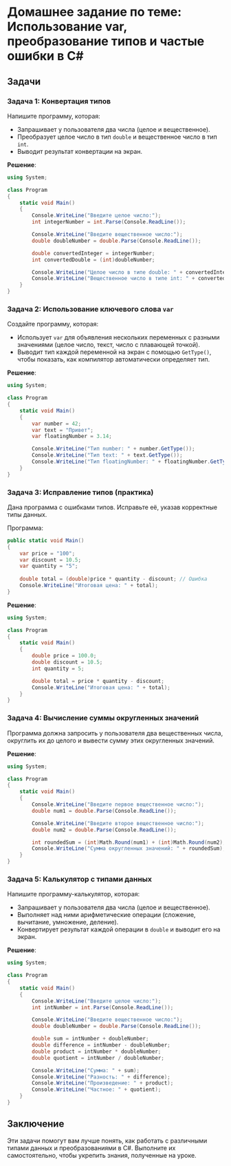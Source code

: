 
# Домашнее задание по теме: Использование var, преобразование типов и частые ошибки в C#

## Задачи

### Задача 1: Конвертация типов
Напишите программу, которая:
- Запрашивает у пользователя два числа (целое и вещественное).
- Преобразует целое число в тип `double` и вещественное число в тип `int`.
- Выводит результат конвертации на экран.

**Решение**:
```csharp
using System;

class Program
{
    static void Main()
    {
        Console.WriteLine("Введите целое число:");
        int integerNumber = int.Parse(Console.ReadLine());

        Console.WriteLine("Введите вещественное число:");
        double doubleNumber = double.Parse(Console.ReadLine());

        double convertedInteger = integerNumber;
        int convertedDouble = (int)doubleNumber;

        Console.WriteLine("Целое число в типе double: " + convertedInteger);
        Console.WriteLine("Вещественное число в типе int: " + convertedDouble);
    }
}
```

### Задача 2: Использование ключевого слова `var`
Создайте программу, которая:
- Использует `var` для объявления нескольких переменных с разными значениями (целое число, текст, число с плавающей точкой).
- Выводит тип каждой переменной на экран с помощью `GetType()`, чтобы показать, как компилятор автоматически определяет тип.

**Решение**:
```csharp
using System;

class Program
{
    static void Main()
    {
        var number = 42;
        var text = "Привет";
        var floatingNumber = 3.14;

        Console.WriteLine("Тип number: " + number.GetType());
        Console.WriteLine("Тип text: " + text.GetType());
        Console.WriteLine("Тип floatingNumber: " + floatingNumber.GetType());
    }
}
```

### Задача 3: Исправление типов (практика)
Дана программа с ошибками типов. Исправьте её, указав корректные типы данных.

Программа:

```csharp
public static void Main()
{
    var price = "100";
    var discount = 10.5;
    var quantity = "5";
    
    double total = (double)price * quantity - discount; // Ошибка
    Console.WriteLine("Итоговая цена: " + total);
}
```

**Решение**:
```csharp
using System;

class Program
{
    static void Main()
    {
        double price = 100.0;
        double discount = 10.5;
        int quantity = 5;

        double total = price * quantity - discount;
        Console.WriteLine("Итоговая цена: " + total);
    }
}
```

### Задача 4: Вычисление суммы округленных значений
Программа должна запросить у пользователя два вещественных числа, округлить их до целого и вывести сумму этих округленных значений.

**Решение**:
```csharp
using System;

class Program
{
    static void Main()
    {
        Console.WriteLine("Введите первое вещественное число:");
        double num1 = double.Parse(Console.ReadLine());

        Console.WriteLine("Введите второе вещественное число:");
        double num2 = double.Parse(Console.ReadLine());

        int roundedSum = (int)Math.Round(num1) + (int)Math.Round(num2);
        Console.WriteLine("Сумма округленных значений: " + roundedSum);
    }
}
```

### Задача 5: Калькулятор с типами данных
Напишите программу-калькулятор, которая:
- Запрашивает у пользователя два числа (целое и вещественное).
- Выполняет над ними арифметические операции (сложение, вычитание, умножение, деление).
- Конвертирует результат каждой операции в `double` и выводит его на экран.

**Решение**:
```csharp
using System;

class Program
{
    static void Main()
    {
        Console.WriteLine("Введите целое число:");
        int intNumber = int.Parse(Console.ReadLine());

        Console.WriteLine("Введите вещественное число:");
        double doubleNumber = double.Parse(Console.ReadLine());

        double sum = intNumber + doubleNumber;
        double difference = intNumber - doubleNumber;
        double product = intNumber * doubleNumber;
        double quotient = intNumber / doubleNumber;

        Console.WriteLine("Сумма: " + sum);
        Console.WriteLine("Разность: " + difference);
        Console.WriteLine("Произведение: " + product);
        Console.WriteLine("Частное: " + quotient);
    }
}
```

## Заключение
Эти задачи помогут вам лучше понять, как работать с различными типами данных и преобразованиями в C#. Выполните их самостоятельно, чтобы укрепить знания, полученные на уроке.

